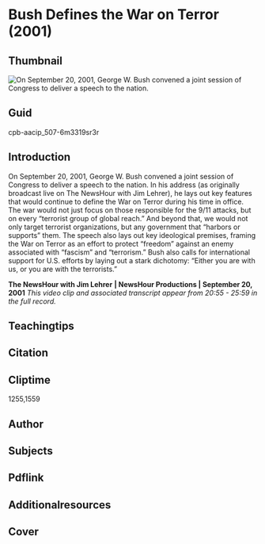 # Bush Defines the War on Terror (2001)

## Thumbnail

![On September 20, 2001, George W. Bush convened a joint session of Congress to deliver a speech to the nation.](https://s3.amazonaws.com/americanarchive.org/primary_source_sets/5_War_On_Terror.jpeg "On September 20, 2001, George W. Bush convened a joint session of Congress to deliver a speech to the nation.")


## Guid
cpb-aacip_507-6m3319sr3r

## Introduction

On September 20, 2001, George W. Bush convened a joint session of Congress to deliver a speech to the nation. In his address (as originally broadcast live on The NewsHour with Jim Lehrer), he lays out key features that would continue to define the War on Terror during his time in office. The war would not just focus on those responsible for the 9/11 attacks, but on every “terrorist group of global reach.” And beyond that, we would not only target terrorist organizations, but any government that “harbors or supports” them. The speech also lays out key ideological premises, framing the War on Terror as an effort to protect “freedom” against an enemy associated with “fascism” and “terrorism.” Bush also calls for international support for U.S. efforts by laying out a stark dichotomy: “Either you are with us, or you are with the terrorists.” 


<b>The NewsHour with Jim Lehrer</b>
<b>| NewsHour Productions | September 20, 2001</b>
<i>This video clip and associated transcript appear from 20:55 - 25:59 in the full record.</i>

## Teachingtips

## Citation

## Cliptime

1255,1559

## Author
## Subjects
## Pdflink
## Additionalresources
## Cover
